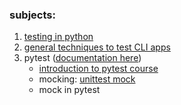 ### subjects:

1. [testing in python](python-testing)
2. [general techniques to test CLI apps](techniques)
3. pytest ([documentation here](https://docs.pytest.org/en/7.2.x/))
   - [introduction to pytest course](pytest/)
   - mocking: [unittest mock](https://docs.python.org/3/library/unittest.mock.html)
   - mock in pytest